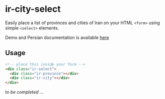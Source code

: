 # ir-city-select
Easily place a list of provinces and cities of Iran on your HTML `<form>` using simple `<select>` elements.

Demo and Persian documentation is available [here](https://kayvanmazaheri.github.io/ir-city-select/)

## Usage
```html
<!-- place this inside your form -->
<div class="ir-select">
  <div class="ir-province"></div>
  <div class="ir-city"></div>
</div>
```

_to be completed ..._
